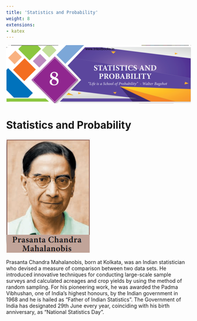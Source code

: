 ```yaml
---
title: 'Statistics and Probability'
weight: 8
extensions:
- katex
---
```


![Alt text](image-1.png)

# Statistics and Probability

![Alt text](image1.png)

Prasanta Chandra Mahalanobis, born at Kolkata, was an Indian statistician who devised a measure of comparison between two data sets. He introduced innovative techniques for conducting large-scale sample surveys and calculated acreages and crop yields by using the method of random sampling. For his pioneering work, he was awarded the Padma Vibhushan, one of India’s highest honours, by the Indian government in 1968 and he is hailed as “Father of Indian Statistics”. The Government of India has designated 29th June every year, coinciding with his birth anniversary, as “National Statistics Day”.





  